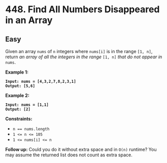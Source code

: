 # 448. Find All Numbers Disappeared in an Array

## Easy



Given an array `nums` of `n` integers where `nums[i]` is in the range `[1, n]`, return _an array of all the integers in the range_ `[1, n]` _that do not appear in_ `nums`.

&#x20;

**Example 1:**

<pre><code><strong>Input: nums = [4,3,2,7,8,2,3,1]
</strong><strong>Output: [5,6]
</strong></code></pre>

**Example 2:**

<pre><code><strong>Input: nums = [1,1]
</strong><strong>Output: [2]
</strong></code></pre>

&#x20;

**Constraints:**

* `n == nums.length`
* `1 <= n <= 105`
* `1 <= nums[i] <= n`

&#x20;

**Follow up:** Could you do it without extra space and in `O(n)` runtime? You may assume the returned list does not count as extra space.

